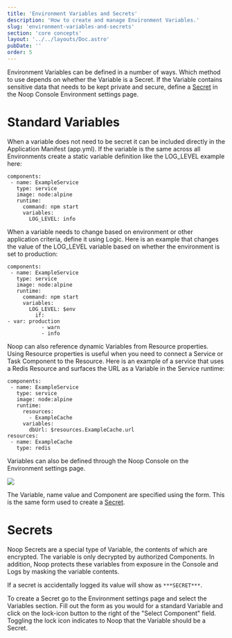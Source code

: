 ```yaml
---
title: 'Environment Variables and Secrets'
description: 'How to create and manage Environment Variables.'
slug: 'environment-variables-and-secrets'
section: 'core concepts'
layout: '../../layouts/Doc.astro'
pubDate: ''
order: 5
---
```


Environment Variables can be defined in a number of ways. Which method to use depends on whether the Variable is a Secret. If the Variable contains sensitive data that needs to be kept private and secure, define a [Secret](http://localhost:3000/docs/environment-variables#secrets) in the Noop Console Environment settings page.

# Standard Variables

When a variable does not need to be secret it can be included directly in the Application Manifest (app.yml). If the variable is the same across all Environments create a static variable definition like the LOG_LEVEL example here:

```
components:
 - name: ExampleService
   type: service
   image: node:alpine
   runtime:
     command: npm start
     variables:
       LOG_LEVEL: info
```

When a variable needs to change based on environment or other application criteria, define it using Logic. Here is an example that changes the value of the LOG_LEVEL variable based on whether the environment is set to production:

```
components:
 - name: ExampleService
   type: service
   image: node:alpine
   runtime:
     command: npm start
     variables:
       LOG_LEVEL: $env
         if:
- var: production
           - warn
           - info
```

Noop can also reference dynamic Variables from Resource properties. Using Resource properties is useful when you need to connect a Service or Task Component to the Resource. Here is an example of a service that uses a Redis Resource and surfaces the URL as a Variable in the Service runtime:

```
components:
 - name: ExampleService
   type: service
   image: node:alpine
   runtime:
     resources:
       - ExampleCache
     variables:
       dbUrl: $resources.ExampleCache.url
resources:
 - name: ExampleCache
   type: redis
```

Variables can also be defined through the Noop Console on the Environment settings page.

![](/assets/docs/imgs/b0160bea-f5c1-4675-9b2e-dc9ac1fa1bf3.png)

The Variable, name value and Component are specified using the form. This is the same form used to create a [Secret](http://localhost:3000/docs/environment-variables#secrets).

# Secrets

Noop Secrets are a special type of Variable, the contents of which are encrypted. The variable is only decrypted by authorized Components. In addition, Noop protects these variables from exposure in the Console and Logs by masking the variable contents.

If a secret is accidentally logged its value will show as `***SECRET***`.

To create a Secret go to the Environment settings page and select the Variables section. Fill out the form as you would for a standard Variable and click on the lock-icon button to the right of the "Select Component" field. Toggling the lock icon indicates to Noop that the Variable should be a Secret.
